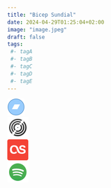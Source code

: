 ```yaml
---
title: "Bicep Sundial"
date: 2024-04-29T01:25:04+02:00
image: "image.jpeg"
draft: false
tags:
 #- tagA
 #- tagB
 #- tagC
 #- tagD
 #- tagE
---
```

[![bandcamp](../links/svg/bandcamp.png)](https://bicep.bandcamp.com/track/sundial?from=search&search_item_id=3820827078&search_item_type=t&search_match_part=%3F&search_page_id=3369512726&search_page_no=1&search_rank=1&search_sig=b08a2ed7bb9daacf5fd778ce32d155db)  
[![discogs](../links/svg/discogs.png)](https://www.discogs.com/master/1931418)  
[![lastfm](../links/svg/lastfm.png)](https://www.last.fm/music/NoName/sUndIAl)  
[![spotify](../links/svg/spotify.png)](https://open.spotify.com/album/2g86N6aADQwynCr0CRlWzQ)  
